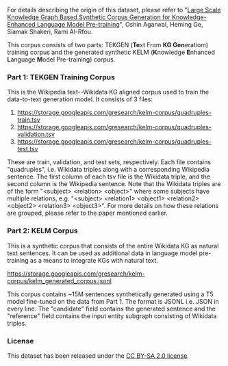 For details describing the origin of this dataset, please refer to "<a href="https://arxiv.org/abs/2010.12688">Large Scale Knowledge Graph Based Synthetic Corpus Generation for Knowledge-Enhanced Language Model Pre-training</a>", Oshin Agarwal, Heming Ge, Siamak Shakeri, Rami Al-Rfou.

This corpus consists of two parts: TEKGEN (**Te**xt From **KG Gen**eratiom) training corpus and the generated synthetic KELM (**K**nowledge **E**nhanced **L**anguage **M**odel Pre-training) corpus.

### Part 1: TEKGEN Training Corpus

This is the Wikipedia text--Wikidata KG aligned corpus used to train the data-to-text generation model. It consists of 3 files:
1. https://storage.googleapis.com/gresearch/kelm-corpus/quadruples-train.tsv
2. https://storage.googleapis.com/gresearch/kelm-corpus/quadruples-validation.tsv
3. https://storage.googleapis.com/gresearch/kelm-corpus/quadruples-test.tsv

These are train, validation, and test sets, respectively. Each file contains "quadruples", i.e. Wikidata triples along with a corresponding Wikipedia sentence. The first column of each tsv file is the Wikidata triple, and the second column is the Wikipedia sentence. Note that the Wikidata triples are of the form "&lt;subject&gt; &lt;relation&gt; &lt;object&gt;" where some subjects have multiple relations, e.g. "&lt;subject&gt; &lt;relation1&gt; &lt;object1&gt; &lt;relation2&gt; &lt;object2&gt; &lt;relation3&gt; &lt;object3&gt;". For more details on how these relations are grouped, please refer to the paper mentioned earlier.

### Part 2: KELM Corpus

This is a synthetic corpus that consists of the entire Wikidata KG as natural text sentences. It can be used as additional data in language model pre-training as a means to integrate KGs with natural text.

https://storage.googleapis.com/gresearch/kelm-corpus/kelm_generated_corpus.jsonl

This corpus contains ~15M sentences synthetically generated using a T5 model fine-tuned on the data from Part 1. The format is JSONL i.e. JSON in every line.  The "candidate" field contains the generated sentence and the "reference" field contains the input entity subgraph consisting of Wikidata triples.

### License

This dataset has been released under the [CC BY-SA 2.0 license](https://creativecommons.org/licenses/by-sa/2.0/).
